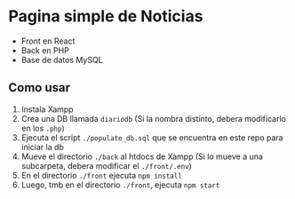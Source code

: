 # Pagina simple de Noticias <!-- https://github.com/SMati000/noticias_blog -->
- Front en React
- Back en PHP
- Base de datos MySQL

## Como usar
1. Instala Xampp
2. Crea una DB llamada `diariodb` (Si la nombra distinto, debera modificarlo en los `.php`)
3. Ejecuta el script `./populate_db.sql` que se encuentra en este repo para iniciar la db
4. Mueve el directorio `./back` al htdocs de Xampp (Si lo mueve a una subcarpeta, debera modificar el `./front/.env`)
5. En el directorio `./front` ejecuta `npm install`
6. Luego, tmb en el directorio `./front`, ejecuta `npm start`
